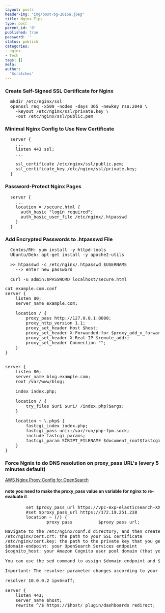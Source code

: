 ```yaml
---
layout: posts
header-img: "img/post-bg-2015a.jpeg"
title: Nginx Tips
type: post
parent_id: '0'
published: true
password: ''
status: publish
categories:
- nginx
- Tech
tags: []
meta:
author:
  'Scratches'
---
```

### Create Self-Signed SSL Certificate for Nginx
<pre>
  mkdir /etc/nginx/ssl
  openssl req -x509 -nodes -days 365 -newkey rsa:2048 \
    -keyout /etc/nginx/ssl/private.key \
    -out /etc/nginx/ssl/public.pem
</pre>

### Minimal Nginx Config to Use New Certificate
<pre>
  server {
    ...
    listen 443 ssl;
    ...

    ssl_certificate /etc/nginx/ssl/public.pem;
    ssl_certificate_key /etc/nginx/ssl/private.key;
  }
</pre>
### Password-Protect Nginx Pages
<pre>
  server {
    ...
    location = /secure.html {
      auth_basic "login required";
      auth_basic_user_file /etc/nginx/.htpasswd
    }
  }
</pre>
### Add Encrypted Passwords to .htpasswd File
<pre>
  Centos/RH: yum install -y httpd-tools
  Ubuntu/Deb: apt-get install -y apache2-utils

  >> htpasswd -c /etc/nginx/.htpasswd $USERNAME
    --> enter new password

  curl -u admin:$PASSWORD localhost/secure.html 
</pre>
<pre>
cat example.com.conf 
server {
	listen 80;
	server_name example.com;

	location / {
		proxy_pass http://127.0.0.1:8000;
		proxy_http_version 1.1;
		proxy_set_header Host $host;
		proxy_set_header X-Forwarded-for $proxy_add_x_forwarded_for;
		proxy_set_header X-Real-IP $remote_addr;
		proxy_set_header Connection "";
	}
}

</pre>
<pre>
server {
	listen 80;
	server_name blog.example.com;
	root /var/www/blog;

	index index.php;

	location / {
		try_files $uri $uri/ /index.php?$args;
	}

	location ~ \.php$ {
		fastcgi_index index.php;
		fastcgi_pass unix:/var/run/php-fpm.sock;
		include fastcgi_params;
		fastcgi_param SCRIPT_FILENAME $document_root$fastcgi_script_name;
	}
}
</pre>

### Force Ngnix to do DNS resolution on proxy_pass URL's (every 5 minutes default)
[AWS Nginx Proxy Config for OpenSearch](https://aws.amazon.com/premiumsupport/knowledge-center/opensearch-outside-vpc-nginx/)
#### note you need to make the proxy_pass value an variable for nginx to re-evaluate it
<pre>        set $proxy_pass_url https://vpc-exp-elasticsearch-XXXXX.us-east-1.es.amazonaws.com;
        #set $proxy_pass_url https://172.19.251.238
        location ~ (/) {
                proxy_pass          $proxy_pass_url;
</pre>
<pre>
Navigate to the /etc/nginx/conf.d directory, and then create a file called default.conf. Modify the file with the following values:
/etc/nginx/cert.crt: the path to your SSL certificate
/etc/nginx/cert.key: the path to the private key that you generated for the SSL certificate
$domain-endpoint: your OpenSearch Services endpoint
$cognito_host: your Amazon Cognito user pool domain (that you configured in Step 2)

You can use the sed command to assign $domain-endpoint and $cognito_host as variables, instead of replacing them directly in the default.conf file. Also, make sure to use HTTPS, or you might encounter an error.

Important: The resolver parameter changes according to your VPC settings. The DNS resolver is located at your primary CIDR block's base IP plus two. For example, if you create a VPC with CIDR block 10.0.0.0/24, then your DNS resolver is located at 10.0.0.2.

resolver 10.0.0.2 ipv6=off;

server {
    listen 443;
    server_name $host;
    rewrite ^/$ https://$host/_plugin/dashboards redirect;
</pre>